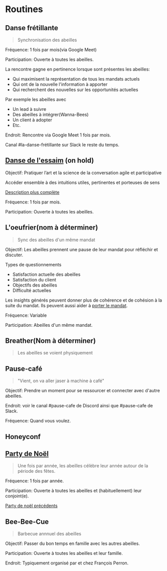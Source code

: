 # Routines

## Danse frétillante
> Synchronisation des abeilles
>


Fréquence: 1 fois par mois(via Google Meet)

Participation: Ouverte à toutes les abeilles. 

La rencontre gagne en pertinence lorsque sont présentes les abeilles:
- Qui maximisent la représentation de tous les mandats actuels
- Qui ont de la nouvelle l'information à apporter
- Qui recherchent des nouvelles sur les opportunités actuelles


Par exemple les abeilles avec
- Un lead à suivre
- Des abeilles à intégrer(Wanna-Bees)
- Un client à adopter
- Etc.

Endroit: Rencontre via Google Meet 1 fois par mois. 

Canal #la-danse-frétillante sur Slack le reste du temps.

## [Danse de l'essaim](https://www.instagram.com/p/B5vU1UogLdm/) (on hold)

Objectif: Pratiquer l’art et la science de la conversation agile et participative 

Accéder ensemble à des intuitions utiles, pertinentes et porteuses de sens

[Description plus complète](https://savoiragile.com/2017/09/07/moment-ensemble-terrasse-alchimique/)
 
Fréquence: 1 fois par mois.

Participation: Ouverte à toutes les abeilles.

## L'oeufrier(nom à déterminer)
> Sync des abeilles d'un même mandat 

Objectif: Les abeilles prennent une pause de leur mandat pour réfléchir et discuter. 

Types de questionnements
- Satisfaction actuelle des abeilles
- Satisfaction du client
- Objectifs des abeilles
- Difficulté actuelles

Les insights générés peuvent donner plus de cohérence et de cohésion à la suite du mandat. Ils peuvent aussi aider à [porter le mandat](../fonctions/porter_un_mandat.md).

Fréquence: Variable

Participation: Abeilles d'un même mandat.

## Breather(Nom à déterminer)
> Les abeilles se voient physiquement 

## Pause-café
> "Vient, on va aller jaser à machine à café"

Objectif: Prendre un moment pour se ressourcer et connecter avec d'autre abeilles.

Endroit: voir le canal #pause-cafe de Discord ainsi que #pause-cafe de Slack.

Fréquence: Quand vous voulez.

## Honeyconf


## [Party de Noël](https://www.instagram.com/p/BsBof9vlgLU/)
>Une fois par année, les abeilles célèbre leur année autour de la période des fêtes.

Fréquence: 1 fois par année.

Participation: Ouverte à toutes les abeilles et (habituellement) leur conjoint(e).

[Party de noël précédents](../hive.projets/social/party_noel.md)

## Bee-Bee-Cue
> Barbecue annnuel des abeilles
>

Objectif: Passer du bon temps en famille avec les autres abeilles. 

Participation: Ouverte à toutes les abeilles et leur famille.

Endroit: Typiquement organisé par et chez François Perron.

